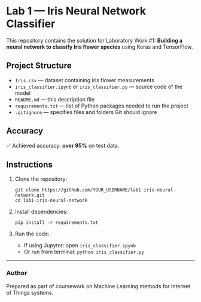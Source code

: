 # Lab 1 — Iris Neural Network Classifier

This repository contains the solution for Laboratory Work #1: 
**Building a neural network to classify Iris flower species** using Keras and TensorFlow.

## Project Structure

- `Iris.csv` — dataset containing iris flower measurements
- `iris_classifier.ipynb` or `iris_classifier.py` — source code of the model
- `README.md` — this description file
- `requirements.txt` — list of Python packages needed to run the project
- `.gitignore` — specifies files and folders Git should ignore

## Accuracy

✅ Achieved accuracy: **over 95%** on test data.

## Instructions

1. Clone the repository:
   ```
   git clone https://github.com/YOUR_USERNAME/lab1-iris-neural-network.git
   cd lab1-iris-neural-network
   ```

2. Install dependencies:
   ```
   pip install -r requirements.txt
   ```

3. Run the code:
   - If using Jupyter: open `iris_classifier.ipynb`
   - Or run from terminal: `python iris_classifier.py`

---

### Author
Prepared as part of coursework on Machine Learning methods for Internet of Things systems.
